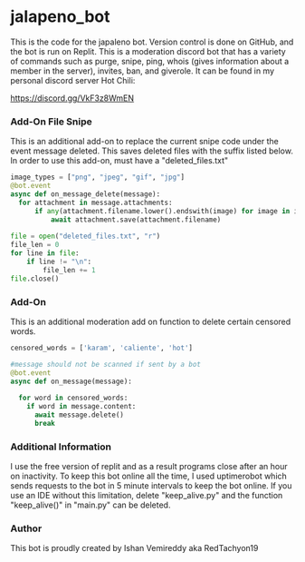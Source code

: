 # jalapeno_bot
This is the code for the japaleno bot. Version control is done on GitHub, and the bot is run on Replit. This is a moderation discord bot that has a variety of commands such as purge, snipe, ping, whois (gives information about a member in the server), invites, ban, and giverole. It can be found in my personal discord server Hot Chili:

https://discord.gg/VkF3z8WmEN

### Add-On File Snipe
This is an additional add-on to replace the current snipe code under the event message deleted. This saves deleted files with the suffix listed below.
In order to use this add-on, must have a "deleted_files.txt"

``` python
image_types = ["png", "jpeg", "gif", "jpg"]
@bot.event
async def on_message_delete(message):
  for attachment in message.attachments:
      if any(attachment.filename.lower().endswith(image) for image in image_types):
          await attachment.save(attachment.filename)
          
file = open("deleted_files.txt", "r")
file_len = 0
for line in file:
    if line != "\n":
        file_len += 1
file.close()
```
### Add-On 
This is an additional moderation add on function to delete certain censored words.

```python
censored_words = ['karam', 'caliente', 'hot']

#message should not be scanned if sent by a bot
@bot.event
async def on_message(message):
  
  for word in censored_words:
    if word in message.content:
      await message.delete()
      break  
```

### Additional Information
I use the free version of replit and as a result programs close after an hour on inactivity. To keep this bot online all the time, I used uptimerobot which sends requests to the bot in 5 minute intervals to keep the bot online. If you use an IDE without this limitation, delete "keep_alive.py" and the function "keep_alive()" in "main.py" can be deleted.

### Author
This bot is proudly created by Ishan Vemireddy aka RedTachyon19
